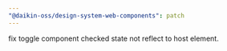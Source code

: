 ```yaml
---
"@daikin-oss/design-system-web-components": patch
---
```


fix toggle component checked state not reflect to host element.

